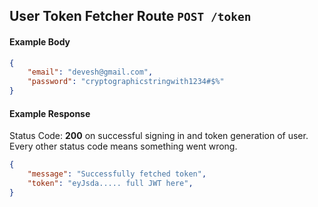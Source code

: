 ## User Token Fetcher Route `POST /token`

#### Example Body

```json
{
	"email": "devesh@gmail.com",
	"password": "cryptographicstringwith1234#$%"
}
```

#### Example Response

Status Code: **200** on successful signing in and token generation of user.
Every other status code means something went wrong.

```json
{
	"message": "Successfully fetched token",
	"token": "eyJsda..... full JWT here",
}
```
